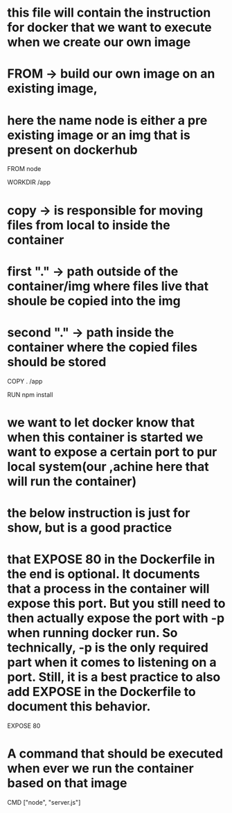 # this file will contain the instruction for docker that we want to execute when we create our own image

# FROM -> build our own image on an existing image, 
# here the name node is either a pre existing image or an img that is present on dockerhub
FROM node

WORKDIR /app

# copy -> is responsible for moving files from local to inside the container
# first "." -> path outside of the container/img where files live that shoule be copied into the img
# second "." -> path inside the container where the copied files should be stored
COPY . /app

RUN npm install


# we want to let docker know that when this container is started we want to expose a certain port to pur local system(our ,achine here that will run the container)
# the below instruction is just for show, but is a good practice
# that EXPOSE 80 in the Dockerfile in the end is optional. It documents that a process in the container will expose this port. But you still need to then actually expose the port with -p when running docker run. So technically, -p is the only required part when it comes to listening on a port. Still, it is a best practice to also add EXPOSE in the Dockerfile to document this behavior.
EXPOSE 80

# A command that should be executed when ever we run the container based on that image
CMD ["node", "server.js"]
